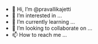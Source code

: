 - 👋 Hi, I’m @pravallikajetti
- 👀 I’m interested in ...
- 🌱 I’m currently learning ...
- 💞️ I’m looking to collaborate on ...
- 📫 How to reach me ...

<!---
pravallika31jetti/pravallika31jetti is a ✨ special ✨ repository because its `README.md` (this file) appears on your GitHub profile.
You can click the Preview link to take a look at your changes.
--->
